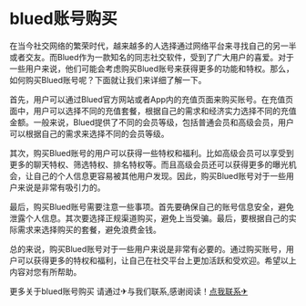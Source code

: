 # blued账号购买

在当今社交网络的繁荣时代，越来越多的人选择通过网络平台来寻找自己的另一半或者交友。而Blued作为一款知名的同志社交软件，受到了广大用户的喜爱。对于一些用户来说，他们可能会考虑购买Blued账号来获得更多的功能和特权。那么，如何购买Blued账号呢？下面就让我们来详细了解一下。

首先，用户可以通过Blued官方网站或者App内的充值页面来购买账号。在充值页面中，用户可以选择不同的充值套餐，根据自己的需求和经济实力选择不同的充值金额。一般来说，Blued提供了不同的会员等级，包括普通会员和高级会员，用户可以根据自己的需求来选择不同的会员等级。

其次，购买Blued账号的用户可以获得一些特权和福利。比如高级会员可以享受到更多的聊天特权、筛选特权、排名特权等。而且高级会员还可以获得更多的曝光机会，让自己的个人信息更容易被其他用户发现。因此，购买Blued账号对于一些用户来说是非常有吸引力的。

最后，购买Blued账号需要注意一些事项。首先要确保自己的账号信息安全，避免泄露个人信息。其次要选择正规渠道购买，避免上当受骗。最后，要根据自己的实际需求来选择购买的套餐，避免浪费金钱。

总的来说，购买Blued账号对于一些用户来说是非常有必要的。通过购买账号，用户可以获得更多的特权和福利，让自己在社交平台上更加活跃和受欢迎。希望以上内容对您有所帮助。

更多关于blued账号购买 请通过✈与我们联系,感谢阅读！[点我联系✈](https://www.k02.cc)